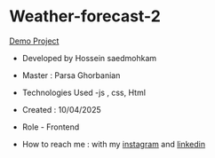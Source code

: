 # Weather-forecast-2


[Demo Project]()

- Developed by Hossein saedmohkam

- Master : Parsa Ghorbanian 

- Technologies Used -js , css, Html 

- Created : 10/04/2025

- Role - Frontend

- How to reach me : with my [instagram](https://www.instagram.com/Hossein_saedmohkam.dev) and [linkedin](https://www.linkedin.com/in/Hossein-saedmohkam)
